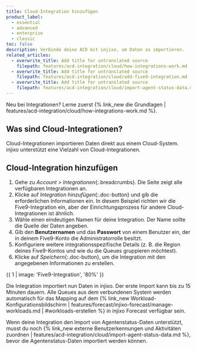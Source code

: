```yaml
---
title: Cloud-Integration hinzufügen
product_label:
  - essential
  - advanced
  - enterprise
  - classic
toc: false
description: Verbinde deine ACD mit injixo, um Daten zu importieren.
related_articles:
  - overwrite_title: Add title for untranslated source
    filepath: features/acd-integration/cloud/how-integrations-work.md
  - overwrite_title: Add title for untranslated source
    filepath: features/acd-integration/cloud/add-five9-integration.md
  - overwrite_title: Add title for untranslated source
    filepath: features/acd-integration/cloud/import-agent-status-data.md
---
```


Neu bei Integrationen? Lerne zuerst {% link_new die Grundlagen | features/acd-integration/cloud/how-integrations-work.md %}.

## Was sind Cloud-Integrationen?

Cloud-Integrationen importieren Daten direkt aus einem Cloud-System. injixo unterstützt eine Vielzahl von Cloud-Integrationen.

## Cloud-Integration hinzufügen

1. Gehe zu *Account > Integrationen*{:.breadcrumbs}. Die Seite zeigt alle verfügbaren Integrationen an.
2. Klicke auf *Integration hinzufügen*{:.doc-button} und gib die erforderlichen Informationen ein. In diesem Beispiel richten wir die Five9-Integration ein, aber der Einrichtungsprozess für andere Cloud-Integrationen ist ähnlich.
3. Wähle einen eindeutigen Namen für deine Integration. Der Name sollte die Quelle der Daten angeben.
4. Gib den **Benutzernamen** und das **Passwort** von einem Benutzer ein, der in deinem Five9-Konto die Administratorrolle besitzt.
5. Konfiguriere weitere integrationsspezifische Details (z.&nbsp;B. die Region deines Five9-Kontos und wie du die Queues gruppieren möchtest).
6. Klicke auf _Speichern_{:.doc-button}, um die Integration mit den angegebenen Informationen zu erstellen.

{{ 1 | image: 'Five9-Integration', '80%' }}

Die Integration importiert nun Daten in injixo. Der erste Import kann bis zu 15 Minuten dauern. Alle Queues aus dem verbundenen System werden automatisch für das Mapping auf dem {% link_new Workload-Konfigurationsbildschirm | features/forecast/injixo-forecast/manage-workloads.md | #workloads-erstellen %} in injixo Forecast verfügbar sein.

Wenn deine Integration den Import von Agentenstatus-Daten unterstützt, musst du noch {% link_new externe Benutzerkennungen und Aktivitäten zuordnen | features/acd-integration/cloud/import-agent-status-data.md %}, bevor die Agentenstatus-Daten importiert werden können.
